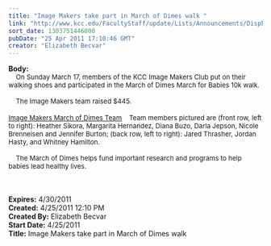 ```yaml
---
title: "Image Makers take part in March of Dimes walk "
link: "http://www.kcc.edu/FacultyStaff/update/Lists/Announcements/DispForm.aspx?ID=257"
sort_date: 1303751446000
pubDate: "25 Apr 2011 17:10:46 GMT"
creator: "Elizabeth Becvar"
---
```


<div><b>Body:</b> <div class=ExternalClass17A686FAB81843C9A8C06F9AF8C04C8C><div><font size=2>    On Sunday March 17, members of the KCC Image Makers Club put on their walking shoes and participated in the March of Dimes March for Babies 10k walk. </font></div><font size=2>
<div><br>    The Image Makers team raised $445. </div>
<div></font> </div>
<div><font size=2><a href="/FacultyStaff/update/PublishingImages/xray_march_team.jpg">Image Makers March of Dimes Team</a>    Team members pictured are (front row, left to right): Heather Sikora, Margarita Hernandez, Diana Buzo, Darla Jepson, Nicole Brenneisen and Jennifer Burton; (back row, left to right): Jared Thrasher, Jordan Hasty, and Whitney Hamilton.</font></div>
<div><font size=2><br>    The March of Dimes helps fund important research and programs to help babies lead healthy lives.<br>   <br>          </font></div>
<div> </div></div></div>
<div><b>Expires:</b> 4/30/2011</div>
<div><b>Created:</b> 4/25/2011 12:10 PM</div>
<div><b>Created By:</b> Elizabeth Becvar</div>
<div><b>Start Date:</b> 4/25/2011</div>
<div><b>Title:</b> Image Makers take part in March of Dimes walk </div>
